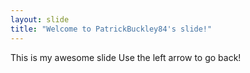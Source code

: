 ```yaml
---
layout: slide
title: "Welcome to PatrickBuckley84's slide!"
---
```

This is my awesome slide
Use the left arrow to go back!
